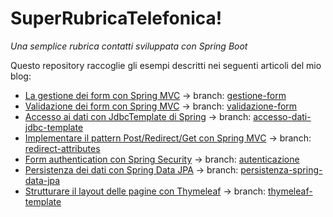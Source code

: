 # SuperRubricaTelefonica!
_Una semplice rubrica contatti sviluppata con Spring Boot_

Questo repository raccoglie gli esempi descritti nei seguenti articoli del mio blog:

- [La gestione dei form con Spring MVC](http://davioooh.com/blog/2017/10/11/gestione-form-spring-mvc) → branch: [gestione-form](https://github.com/davioooh/super-rubrica-telefonica/tree/gestione-form)
- [Validazione dei form con Spring MVC](http://davioooh.com/blog/2017/10/16/validazione-form-spring-mvc) → branch: [validazione-form](https://github.com/davioooh/super-rubrica-telefonica/tree/validazione-form)
- [Accesso ai dati con JdbcTemplate di Spring](http://davioooh.com/blog/2017/11/06/accesso-dati-jdbc-template) → branch: [accesso-dati-jdbc-template](https://github.com/davioooh/super-rubrica-telefonica/tree/accesso-dati-jdbc-template)
- [Implementare il pattern Post/Redirect/Get con Spring MVC](http://davioooh.com/blog/2017/11/10/pattern-prg-spring-mvc) → branch: [redirect-attributes](https://github.com/davioooh/super-rubrica-telefonica/tree/redirect-attributes)
- [Form authentication con Spring Security](http://davioooh.com/blog/2017/11/24/autenticazione-spring-security) → branch: [autenticazione](https://github.com/davioooh/super-rubrica-telefonica/tree/autenticazione)
- [Persistenza dei dati con Spring Data JPA](http://davioooh.com/blog/2017/12/05/persistenza-dati-spring-data-jpa) → branch: [persistenza-spring-data-jpa](https://github.com/davioooh/super-rubrica-telefonica/tree/persistenza-spring-data-jpa)
- [Strutturare il layout delle pagine con Thymeleaf](https://davioooh.com/blog/2018/01/22/thymeleaf-page-layout-spring-mvc) → branch: [thymeleaf-template](https://github.com/davioooh/super-rubrica-telefonica/tree/thymeleaf-template)